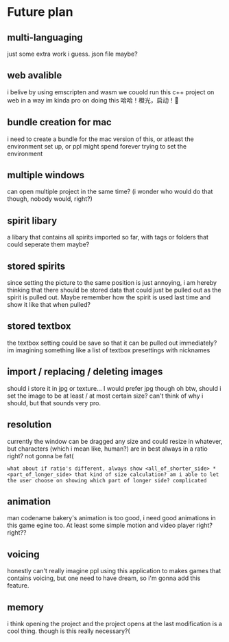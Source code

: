 # Future plan

## multi-languaging
just some extra work i guess. json file maybe?

## web avalible
i belive by using emscripten and wasm we couold run this c++ project on web
in a way im kinda pro on doing this
哈哈！橙光，启动！🍊

## bundle creation for mac
i need to create a bundle for the mac version of this, or atleast the environment set up, or ppl might spend forever trying to set the environment

## multiple windows
can open multiple project in the same time? (i wonder who would do that though, nobody would, right?)

## spirit libary
a libary that contains all spirits imported so far, with tags or folders that could seperate them maybe?

## stored spirits
since setting the picture to the same position is just annoying, i am hereby thinking that there should be stored data that could just be pulled out as the spirit is pulled out. Maybe remember how the spirit is used last time and show it like that when pulled?

## stored textbox
the textbox setting could be save so that it can be pulled out immediately? im imagining something like a list of textbox presettings with nicknames

## import / replacing / deleting images
should i store it in jpg or texture... I would prefer jpg though
oh btw, should i set the image to be at least / at most certain size? can't think of why i should, but that sounds very pro.

## resolution
currently the window can be dragged any size and could resize in whatever, but characters (which i mean like, human?) are in best always in a ratio right? not gonna be fat(

    what about if ratio's different, always show <all_of_shorter_side> * <part_of_longer_side> that kind of size calculation? am i able to let the user choose on showing which part of longer side? complicated

## animation
man codename bakery's animation is too good, i need good animations in this game egine too. At least some simple motion and video player right? right??

## voicing
honestly can't really imagine ppl using this application to makes games that contains voicing, but one need to have dream, so i'm gonna add this feature.

## memory
i think opening the project and the project opens at the last modification is a cool thing. though is this really necessary?(